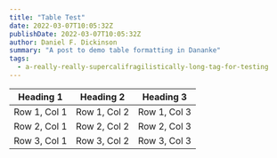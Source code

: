 ```yaml
---
title: "Table Test"
date: 2022-03-07T10:05:32Z
publishDate: 2022-03-07T10:05:32Z
author: Daniel F. Dickinson
summary: "A post to demo table formatting in Dananke"
tags:
  - a-really-really-supercalifragilistically-long-tag-for-testing
---
```


| Heading 1 | Heading 2 | Heading 3 |
|-----------|-----------|-----------|
| Row 1, Col 1| Row 1, Col 2 | Row 1, Col 3 |
| Row 2, Col 1| Row 2, Col 2 | Row 2, Col 3 |
| Row 3, Col 1| Row 3, Col 2 | Row 3, Col 3 |
